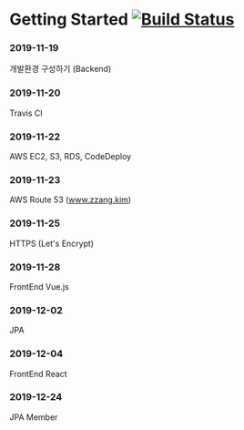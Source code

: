 # Getting Started [![Build Status](https://travis-ci.org/khjzzm/kimzzang.svg?branch=master)](https://travis-ci.org/khjzzm/kimzzang)

### 2019-11-19
개발환경 구성하기 (Backend)

### 2019-11-20
Travis CI

### 2019-11-22
AWS EC2, S3, RDS, CodeDeploy

### 2019-11-23
AWS Route 53 (www.zzang.kim)

### 2019-11-25
HTTPS (Let's Encrypt)

### 2019-11-28
FrontEnd Vue.js

### 2019-12-02
JPA

### 2019-12-04
FrontEnd React

### 2019-12-24
JPA Member
